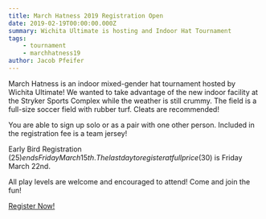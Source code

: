 ```yaml
---
title: March Hatness 2019 Registration Open
date: 2019-02-19T00:00:00.000Z
summary: Wichita Ultimate is hosting and Indoor Hat Tournament
tags:
    - tournament
    - marchhatness19
author: Jacob Pfeifer
---
```

March Hatness is an indoor mixed-gender hat tournament hosted by Wichita Ultimate! We wanted to take advantage of the new indoor facility at the Stryker Sports Complex while the weather is still crummy. The field is a full-size soccer field with rubber turf. Cleats are recommended!

You are able to sign up solo or as a pair with one other person. Included in the registration fee is a team jersey!

Early Bird Registration ($25) ends Friday March 15th. The last day to register at full price ($30) is Friday March 22nd.

All play levels are welcome and encouraged to attend! Come and join the fun!


[Register Now!](https://ultimatecentral.com/it_ch/e/march-hatness)